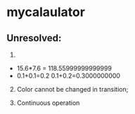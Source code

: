 # mycalaulator

## Unresolved: 

1. 
- 15.6*7.6 = 118.55999999999999
- 0.1+0.1=0.2         0.1+0.2=0.3000000000

2. Color cannot be changed in transition;

3. Continuous operation
